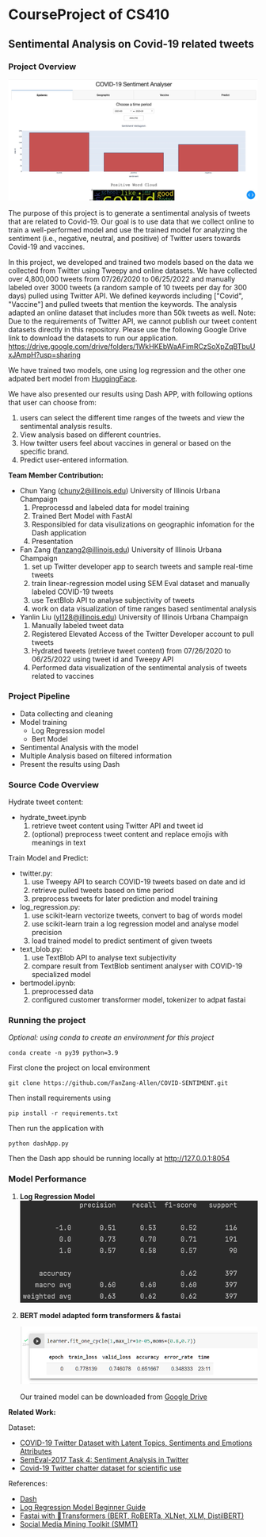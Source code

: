 # CourseProject of CS410
## **Sentimental Analysis on Covid-19 related tweets**
### **Project Overview**

![](./visualization_data/sample1.jpg)

The purpose of this project is to generate a sentimental analysis of tweets that are related to Covid-19. Our goal is to use data that we collect online to train a well-performed model and use the trained model for analyzing the sentiment (i.e., negative, neutral, and positive) of Twitter users towards Covid-19 and vaccines. 

In this project, we developed and trained two models based on the data we collected from Twitter using Tweepy and online datasets. We have collected over 4,800,000 tweets from 07/26/2020 to 06/25/2022 and manually labeled over 3000 tweets (a random sample of 10 tweets per day for 300 days) pulled using Twitter API. We defined keywords including ["Covid", "Vaccine"] and pulled tweets that mention the keywords. The analysis adapted an online dataset that includes more than 50k tweets as well.
  Note: Due to the requirements of Twitter API, we cannot publish our tweet content datasets directly in this repository. Please use the following Google Drive link to download the datasets to run our application.
  https://drive.google.com/drive/folders/1WkHKEbWaAFimRCzSoXpZqBTbuUxJAmpH?usp=sharing

We have trained two models, one using log regression and the other one adpated bert model from [HuggingFace](https://github.com/huggingface/transformers).  

We have also presented our results using Dash APP, with following options that user can choose from:
1.  users can select the different time ranges of the tweets and view the sentimental analysis results. 
2.  View analysis based on different countries.
3.  How twitter users feel about vaccines in general or based on the specific brand.
4.  Predict user-entered information.

**Team Member Contribution:**

- Chun Yang (chuny2@illinois.edu) University of Illinois Urbana Champaign
  1. Preprocessd and labeled data for model training 
  2. Trained Bert Model with FastAI
  3. Responsibled for data visulizations on geographic infomation for the Dash application
  4. Presentation
- Fan Zang (fanzang2@illinois.edu) University of Illinois Urbana Champaign
  1. set up Twitter developer app to search tweets and sample real-time tweets
  2. train linear-regression model using SEM Eval dataset and manually labeled COVID-19 tweets
  3. use TextBlob API to analyse subjectivity of tweets
  4. work on data visualization of time ranges based sentimental analysis
- Yanlin Liu (yl128@illinois.edu) University of Illinois Urbana Champaign
  1. Manually labeled tweet data
  2. Registered Elevated Access of the Twitter Developer account to pull tweets
  3. Hydrated tweets (retrieve tweet content) from 07/26/2020 to 06/25/2022 using tweet id and Tweepy API
  4. Performed data visualization of the sentimental analysis of tweets related to vaccines

### **Project Pipeline**
- Data collecting and cleaning
- Model training
  - Log Regression model
  - Bert Model
- Sentimental Analysis with the model
- Multiple Analysis based on filtered information
- Present the results using Dash

### **Source Code Overview**
Hydrate tweet content:
- hydrate_tweet.ipynb
  1. retrieve tweet content using Twitter API and tweet id
  2. (optional) preprocess tweet content and replace emojis with meanings in text

Train Model and Predict:
- twitter.py:
  1. use Tweepy API to search COVID-19 tweets based on date and id
  2. retrieve pulled tweets based on time period
  3. preprocess tweets for later prediction and model training
- log_regression.py: 
  1. use scikit-learn vectorize tweets, convert to bag of words model
  2. use scikit-learn train a log regression model and analyse model precision
  3. load trained model to predict sentiment of given tweets
- text_blob.py: 
  1. use TextBlob API to analyse text subjectivity
  2. compare result from TextBlob sentiment analyser with COVID-19 specialized model
- bertmodel.ipynb:
  1. preprocessed data
  2. configured customer transformer model, tokenizer to adpat fastai

### **Running the project**
*Optional: using conda to create an environment for this project*
```
conda create -n py39 python=3.9
```
First clone the project on local environment
```
git clone https://github.com/FanZang-Allen/COVID-SENTIMENT.git
```
Then install requirements using 
```
pip install -r requirements.txt
```

Then run the application with 
```
python dashApp.py
```
Then the Dash app should be running locally at http://127.0.0.1:8054

### **Model Performance**
1. **Log Regression Model**
   ![Performance](./visualization_data/log_model_accuracy.png)
2. **BERT model adapted form transformers & fastai**
   
   ![Performance](./visualization_data/bert.png)

   Our trained model can be downloaded from [Google Drive](https://drive.google.com/file/d/1bUVhccCEOrL_WnFDj32_BBKWLwXr27xh/view?usp=sharing)


**Related Work:**

Dataset:
- [COVID-19 Twitter Dataset with Latent Topics, Sentiments and Emotions Attributes](https://www.openicpsr.org/openicpsr/project/120321/version/V12/view?path=/openicpsr/120321/fcr:versions/V12/Twitter-COVID-dataset---June2022&type=folder)
- [SemEval-2017 Task 4: Sentiment Analysis in Twitter](https://arxiv.org/abs/1912.00741)
- [Covid-19 Twitter chatter dataset for scientific use](https://github.com/thepanacealab/covid19_twitter#covid-19-twitter-chatter-dataset-for-scientific-use)
  
References: 
- [Dash](https://dash.plotly.com/)
- [Log Regression Model Beginner Guide](https://towardsdatascience.com/a-beginners-guide-to-sentiment-analysis-in-python-95e354ea84f6)
- [Fastai with 🤗Transformers (BERT, RoBERTa, XLNet, XLM, DistilBERT)](https://towardsdatascience.com/fastai-with-transformers-bert-roberta-xlnet-xlm-distilbert-4f41ee18ecb2)
- [Social Media Mining Toolkit (SMMT)](https://github.com/thepanacealab/SMMT)

   
